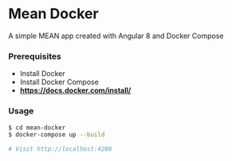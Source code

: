 # Mean Docker
A simple MEAN app created with Angular 8 and Docker Compose

### Prerequisites

* Install Docker
* Install Docker Compose
* **https://docs.docker.com/install/**

### Usage

```sh
$ cd mean-docker
$ docker-compose up --build

# Visit http://localhost:4200
```
